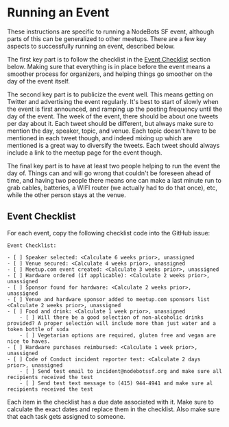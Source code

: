 Running an Event
================

These instructions are specific to running a NodeBots SF event, although parts of this can be generalized to other meetups. There are a few key aspects to successfully running an event, described below.

The first key part is to follow the checklist in the [Event Checklist](#event_checklist) section below. Making sure that everything is in place before the event means a smoother process for organizers, and helping things go smoother on the day of the event itself.

The second key part is to publicize the event well. This means getting on Twitter and advertising the event regularly. It's best to start of slowly when the event is first announced, and ramping up the posting frequency until the day of the event. The week of the event, there should be about one tweets per day about it. Each tweet should be different, but always make sure to mention the day, speaker, topic, and venue. Each topic doesn't have to be mentioned in each tweet though, and indeed mixing up which are mentioned is a great way to diversify the tweets. Each tweet should always include a link to the meetup page for the event though.

The final key part is to have at least two people helping to run the event the day of. Things can and will go wrong that couldn't be foreseen ahead of time, and having two people there means one can make a last minute run to grab cables, batteries, a WIFI router (we actually had to do that once), etc, while the other person stays at the venue.

## Event Checklist

For each event, copy the following checklist code into the GitHub issue:

```
Event Checklist:

- [ ] Speaker selected: <Calculate 6 weeks prior>, unassigned
- [ ] Venue secured: <Calculate 4 weeks prior>, unassigned
- [ ] Meetup.com event created: <Calculate 3 weeks prior>, unassigned
- [ ] Hardware ordered (if applicable): <Calculate 2 weeks prior>, unassigned
- [ ] Sponsor found for hardware: <Calculate 2 weeks prior>, unassigned
- [ ] Venue and hardware sponsor added to meetup.com sponsors list <Calculate 2 weeks prior>, unassigned
- [ ] Food and drink: <Calculate 1 week prior>, unassigned
    - [ ] Will there be a good selection of non-alcoholic drinks provided? A proper selection will include more than just water and a token bottle of soda
    - [ ] Vegetarian options are required, gluten free and vegan are nice to haves.
- [ ] Hardware purchases reimbursed: <Calculate 1 week prior>, unassigned
- [ ] Code of Conduct incident reporter test: <Calculate 2 days prior>, unassigned
    - [ ] Send test email to incident@nodebotssf.org and make sure all recipients received the test
    - [ ] Send test text message to (415) 944-4941 and make sure al recipients received the test
```

Each item in the checklist has a due date associated with it. Make sure to calculate the exact dates and replace them in the checklist. Also make sure that each task gets assigned to someone.
